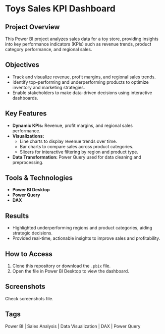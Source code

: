 # Toys Sales KPI Dashboard

## Project Overview
This Power BI project analyzes sales data for a toy store, providing insights into key performance indicators (KPIs) such as revenue trends, product category performance, and regional sales.

## Objectives
- Track and visualize revenue, profit margins, and regional sales trends.
- Identify top-performing and underperforming products to optimize inventory and marketing strategies.
- Enable stakeholders to make data-driven decisions using interactive dashboards.

## Key Features
- **Dynamic KPIs:** Revenue, profit margins, and regional sales performance.
- **Visualizations:**
  - Line charts to display revenue trends over time.
  - Bar charts to compare sales across product categories.
  - Slicers for interactive filtering by region and product type.
- **Data Transformation:** Power Query used for data cleaning and preprocessing.

## Tools & Technologies
- **Power BI Desktop**
- **Power Query**
- **DAX**

## Results
- Highlighted underperforming regions and product categories, aiding strategic decisions.
- Provided real-time, actionable insights to improve sales and profitability.

## How to Access
1. Clone this repository or download the `.pbix` file.
2. Open the file in Power BI Desktop to view the dashboard.

## Screenshots
Check screenshots file.

## Tags
Power BI | Sales Analysis | Data Visualization | DAX | Power Query
